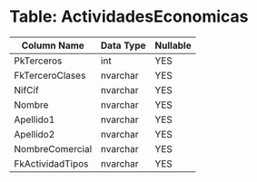 # Table: ActividadesEconomicas

| Column Name | Data Type | Nullable |
|-------------|-----------|----------|
| PkTerceros | int | YES |
| FkTerceroClases | nvarchar | YES |
| NifCif | nvarchar | YES |
| Nombre | nvarchar | YES |
| Apellido1 | nvarchar | YES |
| Apellido2 | nvarchar | YES |
| NombreComercial | nvarchar | YES |
| FkActividadTipos | nvarchar | YES |
